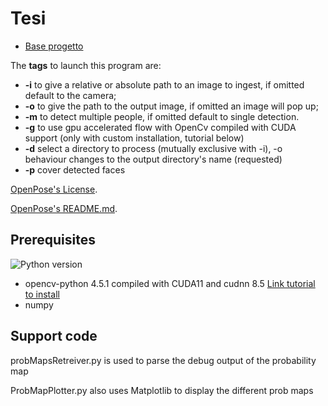 # Tesi


* [Base progetto](https://learnopencv.com/multi-person-pose-estimation-in-opencv-using-openpose/)


The **tags** to launch this program are:
* **-i** to give a relative or absolute path to an image to ingest, if omitted default to the camera;
* **-o** to give the path to the output image, if omitted an image will pop up;
* **-m** to detect multiple people, if omitted default to single detection.
* **-g** to use gpu accelerated flow with OpenCv compiled with CUDA support (only with custom installation, tutorial below)
* **-d** select a directory to process (mutually exclusive with -i), -o behaviour changes to the output directory's name (requested)
* **-p** cover detected faces


[OpenPose's License](https://github.com/CMU-Perceptual-Computing-Lab/openpose/blob/master/LICENSE).

[OpenPose's README.md](https://github.com/CMU-Perceptual-Computing-Lab/openpose/blob/master/README.md).

## Prerequisites


![Python version](https://img.shields.io/badge/python-python%203.8-brightgreen)
* opencv-python 4.5.1 compiled with CUDA11 and cudnn 8.5 [Link tutorial to install](https://www.youtube.com/watch?v=YsmhKar8oOc)
* numpy


## Support code

probMapsRetreiver.py is used to parse the debug output of the probability map


ProbMapPlotter.py also uses Matplotlib to display the different prob maps
